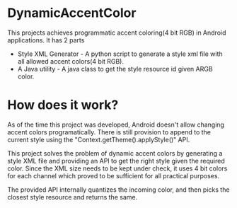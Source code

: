# DynamicAccentColor
This projects achieves programmatic accent coloring(4 bit RGB) in Android applications. It has 2 parts
* Style XML Generator - A python script to generate a style xml file with all allowed accent colors(4 bit RGB).
* A Java utility - A java class to get the style resource id given ARGB color.

# How does it work?
As of the time this project was developed, Android doesn't allow changing accent colors programatically. There is still provision to append to the current style using the "Context.getTheme().applyStyle()" API.

This project solves the problem of dynamic accent colors by generating a style XML file and providing an API to get the right style given the required color. Since the XML size needs to be kept under check, it uses 4 bit colors for each channel which proved to be sufficient for all practical purposes.

The provided API internally quantizes the incoming color, and then picks the closest style resource and returns the same.
